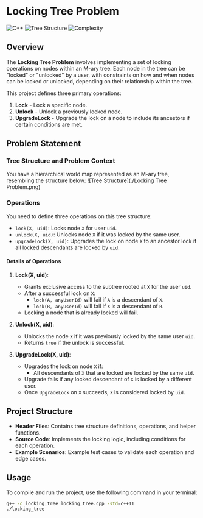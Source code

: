 # Locking Tree Problem

![C++](https://img.shields.io/badge/language-C%2B%2B-blue)
![Tree Structure](https://img.shields.io/badge/data%20structure-Tree-brightgreen)
![Complexity](https://img.shields.io/badge/Time%20Complexity-Optimized-lightgrey)

## Overview

The **Locking Tree Problem** involves implementing a set of locking operations on nodes within an M-ary tree. Each node in the tree can be "locked" or "unlocked" by a user, with constraints on how and when nodes can be locked or unlocked, depending on their relationship within the tree.

This project defines three primary operations:

1. **Lock** - Lock a specific node.
2. **Unlock** - Unlock a previously locked node.
3. **UpgradeLock** - Upgrade the lock on a node to include its ancestors if certain conditions are met.

## Problem Statement

### Tree Structure and Problem Context

You have a hierarchical world map represented as an M-ary tree, resembling the structure below:
![Tree Structure](./Locking Tree Problem.png)

### Operations

You need to define three operations on this tree structure:

- `lock(X, uid)`: Locks node `X` for user `uid`.
- `unlock(X, uid)`: Unlocks node `X` if it was locked by the same user.
- `upgradeLock(X, uid)`: Upgrades the lock on node `X` to an ancestor lock if all locked descendants are locked by `uid`.

#### Details of Operations

1. **Lock(X, uid)**:

   - Grants exclusive access to the subtree rooted at `X` for the user `uid`.
   - After a successful lock on `X`:
     - `lock(A, anyUserId)` will fail if `A` is a descendant of `X`.
     - `lock(B, anyUserId)` will fail if `X` is a descendant of `B`.
   - Locking a node that is already locked will fail.

2. **Unlock(X, uid)**:

   - Unlocks the node `X` if it was previously locked by the same user `uid`.
   - Returns `true` if the unlock is successful.

3. **UpgradeLock(X, uid)**:
   - Upgrades the lock on node `X` if:
     - All descendants of `X` that are locked are locked by the same `uid`.
   - Upgrade fails if any locked descendant of `X` is locked by a different user.
   - Once `UpgradeLock` on `X` succeeds, `X` is considered locked by `uid`.

## Project Structure

- **Header Files**: Contains tree structure definitions, operations, and helper functions.
- **Source Code**: Implements the locking logic, including conditions for each operation.
- **Example Scenarios**: Example test cases to validate each operation and edge cases.

## Usage

To compile and run the project, use the following command in your terminal:

```bash
g++ -o locking_tree locking_tree.cpp -std=c++11
./locking_tree

```
